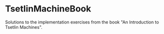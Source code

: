 # TsetlinMachineBook
Solutions to the implementation exercises from the book "An Introduction to Tsetlin Machines".
